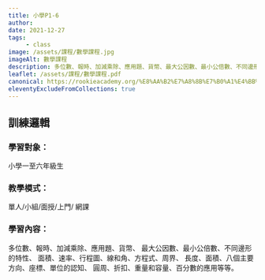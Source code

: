 ```yaml
---
title: 小學P1-6
author:
date: 2021-12-27
tags: 
     - class
image: /assets/課程/數學課程.jpg
imageAlt: 數學課程
description: 多位數、報時、加減乘除、應用題、貨幣、最大公因數、最小公倍數、不同邊形的特性、面積、速率、行程圖、線和角、方程式、周界、長度、面積、八個主要方向、座標、單位的認知、圓周、折扣、重量和容量、百分數的應用等等。
leaflet: /assets/課程/數學課程.pdf
canonical: https://rookieacademy.org/%E8%AA%B2%E7%A8%8B%E7%B0%A1%E4%BB%8B/%E5%B0%8F%E5%AD%B8P1-6
eleventyExcludeFromCollections: true
---
```


## 訓練邏輯

### 學習對象：

小學一至六年級生

### 教學模式：

單人/小組/面授/上門/ 網課 

### 學習內容：

多位數、報時、加減乘除、應用題、貨幣、
最大公因數、最小公倍數、不同邊形的特性、
面積、速率、行程圖、線和角、方程式、周界、
長度、面積、八個主要方向、座標、單位的認知、
圓周、折扣、重量和容量、百分數的應用等等。